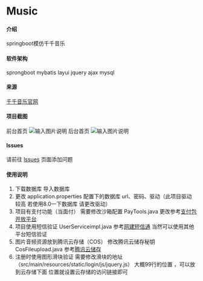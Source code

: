 # Music

#### 介绍
springboot模仿千千音乐

#### 软件架构
sprongboot mybatis layui jquery ajax mysql

#### 来源
[千千音乐官网](https://music.taihe.com/)

#### 项目截图
前台首页
![输入图片说明](https://images.gitee.com/uploads/images/2021/1129/164723_ac490a04_7956133.png "屏幕截图.png")
后台首页
![输入图片说明](https://images.gitee.com/uploads/images/2021/1129/164845_813bfa88_7956133.png "屏幕截图.png")

#### lssues
请前往 [lssues](https://gitee.com/OSCHIANA/music/issues) 页面添加问题

#### 使用说明
1. 下载数据库 导入数据库
2. 更改 application.properties 配置下的数据库 url、密码、驱动（此项目驱动较高 若使用8.0一下数据库 请更改驱动）
3. 项目有支付功能（当面付） 需要修改沙箱配置 PayTools.java 更改参考[支付包开放平台](https://open.alipay.com/)
4. 项目使用短信验证 UserServiceimpl.java  参考[网建短信通](https://www.smschinese.com.cn/Login.shtml) 当然可以使用其他平台短信验证
5. 图片音频资源放到腾讯云存储（COS） 修改腾讯云储存秘钥 CosFileupload.java  参考[腾讯云储存](https://cloud.tencent.com/product/cos?fromSource=gwzcw.2045291.2045291.2045291&utm_medium=cpc&utm_id=gwzcw.2045291.2045291.2045291)
6. 注册时使用图形滑块验证 需要修改滑块的地址（src/main/resources/static/login/js/jquery.js） 大概99行的位置 ，可以放到云存储下面 位置就设置云存储的访问链接即可
